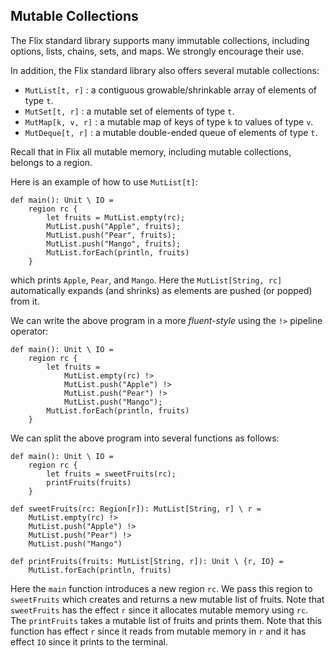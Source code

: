 ## Mutable Collections

The Flix standard library supports many immutable collections, including
options, lists, chains, sets, and maps. We strongly encourage their use.

In addition, the Flix standard library also offers several mutable collections:

- `MutList[t, r]`      : a contiguous growable/shrinkable array of elements of type `t`.
- `MutSet[t, r]`       : a mutable set of elements of type `t`.
- `MutMap[k, v, r]`    : a mutable map of keys of type `k` to values of type `v`.
- `MutDeque[t, r]`     : a mutable double-ended queue of elements of type `t`.

Recall that in Flix all mutable memory, including mutable collections, belongs
to a region.

Here is an example of how to use `MutList[t]`:

```flix
def main(): Unit \ IO =
    region rc {
        let fruits = MutList.empty(rc);
        MutList.push("Apple", fruits);
        MutList.push("Pear", fruits);
        MutList.push("Mango", fruits);
        MutList.forEach(println, fruits)
    }
```

which prints `Apple`, `Pear`, and `Mango`. Here the `MutList[String, rc]`
automatically expands (and shrinks) as elements are pushed (or popped) from it.

We can write the above program in a more _fluent-style_ using the `!>` pipeline
operator:

```flix
def main(): Unit \ IO =
    region rc {
        let fruits =
            MutList.empty(rc) !>
            MutList.push("Apple") !>
            MutList.push("Pear") !>
            MutList.push("Mango");
        MutList.forEach(println, fruits)
    }
```

We can split the above program into several functions as follows:

```flix
def main(): Unit \ IO =
    region rc {
        let fruits = sweetFruits(rc);
        printFruits(fruits)
    }

def sweetFruits(rc: Region[r]): MutList[String, r] \ r =
    MutList.empty(rc) !>
    MutList.push("Apple") !>
    MutList.push("Pear") !>
    MutList.push("Mango")

def printFruits(fruits: MutList[String, r]): Unit \ {r, IO} =
    MutList.forEach(println, fruits)
```

Here the `main` function introduces a new region `rc`. We pass this region to
`sweetFruits` which creates and returns a new mutable list of fruits. Note that
`sweetFruits` has the effect `r` since it allocates mutable memory using `rc`.
The `printFruits` takes a mutable list of fruits and prints them. Note that this
function has effect `r` since it reads from mutable memory in `r` and it has
effect `IO` since it prints to the terminal.
